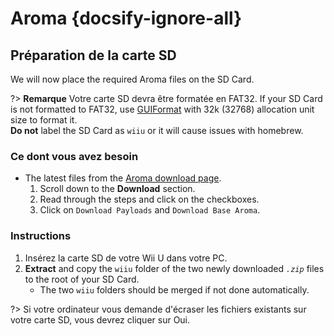# Aroma {docsify-ignore-all}

## Préparation de la carte SD

We will now place the required Aroma files on the SD Card.

?> **Remarque** Votre carte SD devra être formatée en FAT32. If your SD Card is not formatted to FAT32, use [GUIFormat](http://ridgecrop.co.uk/index.htm?guiformat.htm) with 32k (32768) allocation unit size to format it.  
**Do not** label the SD Card as `wiiu` or it will cause issues with homebrew.

### Ce dont vous avez besoin

- The latest files from the [Aroma download page](https://aroma.foryour.cafe).
    1. Scroll down to the **Download** section.
    1. Read through the steps and click on the checkboxes.
    1. Click on `Download Payloads` and `Download Base Aroma`.

### Instructions

1. Insérez la carte SD de votre Wii U dans votre PC.
1. **Extract** and copy the `wiiu` folder of the two newly downloaded *`.zip`* files to the root of your SD Card.
    - The two `wiiu` folders should be merged if not done automatically.

?> Si votre ordinateur vous demande d'écraser les fichiers existants sur votre carte SD, vous devrez cliquer sur Oui.
